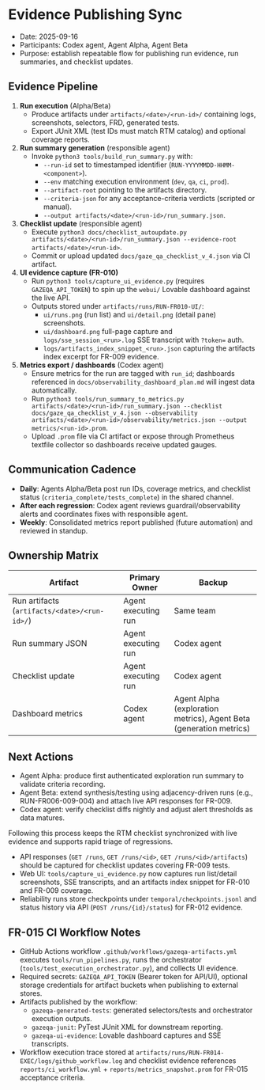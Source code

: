 # Evidence Publishing Sync

- Date: 2025-09-16
- Participants: Codex agent, Agent Alpha, Agent Beta
- Purpose: establish repeatable flow for publishing run evidence, run summaries, and checklist updates.

## Evidence Pipeline
1. **Run execution** (Alpha/Beta)
   - Produce artifacts under `artifacts/<date>/<run-id>/` containing logs, screenshots, selectors, FRD, generated tests.
   - Export JUnit XML (test IDs must match RTM catalog) and optional coverage reports.
2. **Run summary generation** (responsible agent)
   - Invoke `python3 tools/build_run_summary.py` with:
     - `--run-id` set to timestamped identifier (`RUN-YYYYMMDD-HHMM-<component>`).
     - `--env` matching execution environment (`dev`, `qa`, `ci`, `prod`).
     - `--artifact-root` pointing to the artifacts directory.
     - `--criteria-json` for any acceptance-criteria verdicts (scripted or manual).
     - `--output artifacts/<date>/<run-id>/run_summary.json`.
3. **Checklist update** (responsible agent)
   - Execute `python3 docs/checklist_autoupdate.py artifacts/<date>/<run-id>/run_summary.json --evidence-root artifacts/<date>/<run-id>`.
   - Commit or upload updated `docs/gaze_qa_checklist_v_4.json` via CI artifact.
4. **UI evidence capture (FR-010)**
   - Run `python3 tools/capture_ui_evidence.py` (requires `GAZEQA_API_TOKEN`) to spin up the `webui/` Lovable dashboard against the live API.
   - Outputs stored under `artifacts/runs/RUN-FR010-UI/`:
     - `ui/runs.png` (run list) and `ui/detail.png` (detail pane) screenshots.
     - `ui/dashboard.png` full-page capture and `logs/sse_session_<run>.log` SSE transcript with `?token=` auth.
     - `logs/artifacts_index_snippet_<run>.json` capturing the artifacts index excerpt for FR-009 evidence.
5. **Metrics export / dashboards** (Codex agent)
   - Ensure metrics for the run are tagged with `run_id`; dashboards referenced in `docs/observability_dashboard_plan.md` will ingest data automatically.
   - Run `python3 tools/run_summary_to_metrics.py artifacts/<date>/<run-id>/run_summary.json --checklist docs/gaze_qa_checklist_v_4.json --observability artifacts/<date>/<run-id>/observability/metrics.json --output metrics/<run-id>.prom`.
   - Upload `.prom` file via CI artifact or expose through Prometheus textfile collector so dashboards receive updated gauges.

## Communication Cadence
- **Daily**: Agents Alpha/Beta post run IDs, coverage metrics, and checklist status (`criteria_complete/tests_complete`) in the shared channel.
- **After each regression**: Codex agent reviews guardrail/observability alerts and coordinates fixes with responsible agent.
- **Weekly**: Consolidated metrics report published (future automation) and reviewed in standup.

## Ownership Matrix
| Artifact | Primary Owner | Backup |
| --- | --- | --- |
| Run artifacts (`artifacts/<date>/<run-id>/`) | Agent executing run | Same team |
| Run summary JSON | Agent executing run | Codex agent |
| Checklist update | Agent executing run | Codex agent |
| Dashboard metrics | Codex agent | Agent Alpha (exploration metrics), Agent Beta (generation metrics) |

## Next Actions
- Agent Alpha: produce first authenticated exploration run summary to validate criteria recording.
- Agent Beta: extend synthesis/testing using adjacency-driven runs (e.g., RUN-FR006-009-004) and attach live API responses for FR-009.
- Codex agent: verify checklist diffs nightly and adjust alert thresholds as data matures.

Following this process keeps the RTM checklist synchronized with live evidence and supports rapid triage of regressions.

- API responses (`GET /runs`, `GET /runs/<id>`, `GET /runs/<id>/artifacts`) should be captured for checklist updates covering FR-009 tests.
- Web UI: `tools/capture_ui_evidence.py` now captures run list/detail screenshots, SSE transcripts, and an artifacts index snippet for FR-010 and FR-009 coverage.
- Reliability runs store checkpoints under `temporal/checkpoints.jsonl` and status history via API (`POST /runs/{id}/status`) for FR-012 evidence.

## FR-015 CI Workflow Notes
- GitHub Actions workflow `.github/workflows/gazeqa-artifacts.yml` executes `tools/run_pipelines.py`, runs the orchestrator (`tools/test_execution_orchestrator.py`), and collects UI evidence.
- Required secrets: `GAZEQA_API_TOKEN` (Bearer token for API/UI), optional storage credentials for artifact buckets when publishing to external stores.
- Artifacts published by the workflow:
  - `gazeqa-generated-tests`: generated selectors/tests and orchestrator execution outputs.
  - `gazeqa-junit`: PyTest JUnit XML for downstream reporting.
  - `gazeqa-ui-evidence`: Lovable dashboard captures and SSE transcripts.
- Workflow execution trace stored at `artifacts/runs/RUN-FR014-EXEC/logs/github_workflow.log` and checklist evidence references `reports/ci_workflow.yml` + `reports/metrics_snapshot.prom` for FR-015 acceptance criteria.
